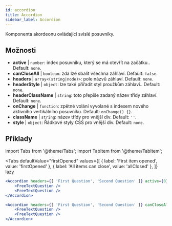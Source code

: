 ```yaml
---
id: accordion
title: Accordion
sidebar_label: Accordion
---
```


Komponenta akordeonu ovládající svislé posuvníky.

## Možnosti

* __active__ | `number`: index posuvníku, který se má otevřít na začátku.. Default: `none`.
* __canCloseAll__ | `boolean`: zda lze sbalit všechna záhlaví. Default: `false`.
* __headers__ | `array<(string|node)>`: pole názvů záhlaví. Default: `none`.
* __headerStyle__ | `object`: lze také přiřadit styl proužkům záhlaví.. Default: `none`.
* __headerClassName__ | `string`: toto přepíše zadaný název třídy záhlaví. Default: `none`.
* __onChange__ | `function`: zpětné volání vyvolané s indexem nového aktivního vertikálního posuvníku. Default: `onChange() {}`.
* __className__ | `string`: název třídy pro vnější div. Default: `''`.
* __style__ | `object`: Řádkové styly CSS pro vnější div. Default: `none`.


## Příklady

import Tabs from '@theme/Tabs';
import TabItem from '@theme/TabItem';

<Tabs
    defaultValue="firstOpened"
    values={[
        { label: 'First item opened', value: 'firstOpened' },
        { label: 'All items can close', value: 'allClosed' },
    ]}
    lazy
>
<TabItem value="firstOpened">

```jsx live
<Accordion headers={[ 'First Question', 'Second Question' ]} active={0} >
    <FreeTextQuestion />
    <FreeTextQuestion />
</Accordion>
```

</TabItem>
<TabItem value="allClosed">

```jsx live
<Accordion headers={[ 'First Question', 'Second Question' ]} canCloseAll >
    <FreeTextQuestion />
    <FreeTextQuestion />
</Accordion>
```

</TabItem>
</Tabs>

